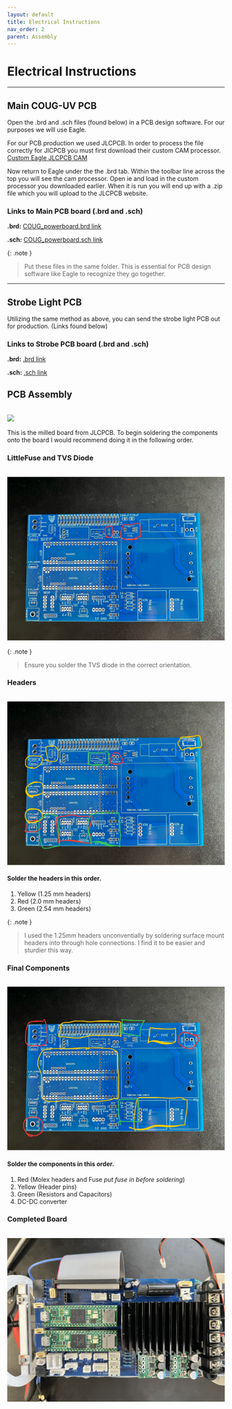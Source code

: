 ```yaml
---
layout: default
title: Electrical Instructions
nav_order: 2
parent: Assembly
---
```


# Electrical Instructions

---
## Main COUG-UV PCB

Open the .brd and .sch files (found below) in a PCB design software. For our purposes we will use Eagle.

For our PCB production we used JLCPCB. In order to process the file correctly for JlCPCB you must first download their custom CAM processor. [Custom Eagle JLCPCB CAM](https://jlcpcb.com/help/article/9-How-to-Generate-Gerber-and-Drill-Files-in-Autodesk-Eagle)

Now return to Eagle under the the .brd tab. Within the toolbar line across the top you will see the cam processor. Open ie and load in the custom processor you downloaded earlier. When it is run you will end up with a .zip file which you will upload to the JLCPCB website.


### Links to Main PCB board (.brd and .sch)

**.brd:**
[COUG_powerboard.brd link](https://byu.box.com/s/raniskul3jnl1tf10c4lscgmdiiq0gin)

**.sch:**
[COUG_powerboard.sch link](https://byu.box.com/s/jcqulffcyls4dua039p1142ic2lz8b0v)

{: .note }
> Put these files in the same folder. This is essential for PCB design software like Eagle to recognize they go together.

---

## Strobe Light PCB

Utilizing the same method as above, you can send the strobe light PCB out for production. (Links found below)

### Links to Strobe PCB board (.brd and .sch)

**.brd:**
[.brd link](https://byu.box.com/s/raniskul3jnl1tf10c4lscgmdiiq0gin)

**.sch:**
[.sch link](https://byu.box.com/s/jcqulffcyls4dua039p1142ic2lz8b0v)

## PCB Assembly
\
![](../../assets/images/COUG_PCB.jpg)

This is the milled board from JLCPCB. To begin soldering the components onto the board I would recommend doing it in the following order.

### LittleFuse and TVS Diode
\
![](../../assets/images/TVS_Littlefuse.jpg)

{: .note }
> Ensure you solder the TVS diode in the correct orientation.

### Headers
\
![](../../assets/images/PCB_Connectors.jpg)

#### Solder the headers in this order.
1. Yellow (1.25 mm headers)
2. Red (2.0 mm headers)
3. Green (2.54 mm headers)

{: .note }
> I used the 1.25mm headers unconventially by soldering surface mount headers into through hole connections. I find it to be easier and sturdier this way.

### Final Components
\
![](../../assets/images/last_PCB_components.jpg)

#### Solder the components in this order.
1. Red (Molex headers and Fuse *put fuse in before soldering*)
2. Yellow (Header pins)
3. Green (Resistors and Capacitors)
4. DC-DC converter

### Completed Board
\
![](../../assets/images/Completed_PCB.jpg)
